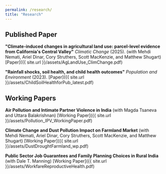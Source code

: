 ```yaml
---
permalink: /research/
title: "Research"
---
```

## Published Paper
**"Climate-induced changes in agricultural land use: parcel-level evidence from California's Central Valley"** *Climatic Change* (2025). (with Mehdi Nemati, Ariel Dinar, Cory Struthers, Scott MacKenzie, and Matthew Shugart) [Paper]({{ site.url }}/assets/AgLandUse_ClimChange.pdf)

**"Rainfall shocks, soil health, and child health outcomes"** *Population and Environment* (2023). [Paper]({{ site.url }}/assets/ChildSoilHealthforPub_latest.pdf)
## Working Papers
**Air Pollution and Intimate Partner Violence in India** (with Magda Tsaneva and Uttara Balakrishnan) [Working Paper]({{ site.url }}/assets/Pollution_IPV_WorkingPaper.pdf)

**Climate Change and Dust Pollution Impact on Farmland Market** (with Mehdi Nemati, Ariel Dinar, Cory Struthers, Scott MacKenzie, and Matthew Shugart) [Working Paper]({{ site.url }}/assets/DustDroughtFarmland_wp.pdf)

**Public Sector Job Guarantees and Family Planning Choices in Rural India** (with Dale T. Manning) [Working Paper]({{ site.url }}/assets/WorkfareReproductiveHealth.pdf)

 






